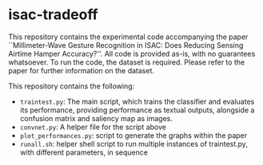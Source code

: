 # isac-tradeoff

This repository contains the experimental code accompanying the paper ``Millimeter-Wave Gesture Recognition in ISAC: Does Reducing Sensing Airtime Hamper Accuracy?''. All code is provided as-is, with no guarantees whatsoever. To run the code, the dataset is required. Please refer to the paper for further information on the dataset.

This repository contains the following:
- `traintest.py`: The main script, which trains the classifier and evaluates its performance, providing performance as textual outputs, alongside a confusion matrix and saliency map as images.
- `convnet.py`: A helper file for the script above
- `plot_performances.py`: script to generate the graphs within the paper
- `runall.sh`: helper shell script to run multiple instances of traintest.py, with different parameters, in sequence
